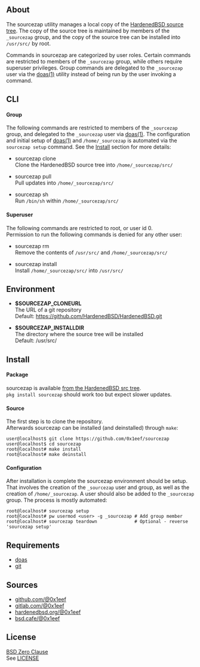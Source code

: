 ## About

The sourcezap utility manages a local copy of the
[HardenedBSD source tree](https://git.HardenedBSD.org/HardenedBSD/HardenedBSD).
The copy of the source tree is maintained by members of
the `_sourcezap` group, and the copy of the source tree
can be installed into `/usr/src/` by root.

Commands in sourcezap are categorized by user roles. Certain commands
are restricted to members of the `_sourcezap` group, while others require
superuser privileges. Group commands are delegated to the `_sourcezap` user
via the [doas(1)](https://man.openbsd.org/doas) utility instead of being
run by the user invoking a command.

## CLI

#### Group

The following commands are restricted to members
of the `_sourcezap` group, and delegated to the
`_sourcezap` user via [doas(1)](https://man.openbsd.org/doas).
The configuration and initial setup of [doas(1)](https://man.openbsd.org/doas)
and `/home/_sourcezap` is automated via the `sourcezap setup`
command. See the [Install](#install) section for more details:

* sourcezap clone <br>
Clone the HardenedBSD source tree into `/home/_sourcezap/src/` <br>

* sourcezap pull <br>
Pull updates into `/home/_sourcezap/src/` <br>

* sourcezap sh <br>
Run `/bin/sh` within `/home/_sourcezap/src/` <br>

#### Superuser

The following commands are restricted to root, or user id 0. <br>
Permission to run the following commands is denied for any other user:

* sourcezap rm <br>
Remove the contents of `/usr/src/` and `/home/_sourcezap/src/` <br>

* sourcezap install <br>
Install `/home/_sourcezap/src/` into `/usr/src/` <br>

## Environment

* __$SOURCEZAP\_CLONEURL__ <br>
  The URL of a git repository  <br>
  Default: https://github.com/HardenedBSD/HardenedBSD.git

* __$SOURCEZAP\_INSTALLDIR__ <br>
  The directory where the source tree will be installed <br>
  Default: /usr/src/

## Install

#### Package

sourcezap is available
[from the HardenedBSD src tree](https://git.HardenedBSD.org/HardenedBSD/ports/-/tree/HardenedBSD/main/hardenedbsd/sourcezap).
<br>
`pkg install sourcezap` should work too but expect slower updates.

#### Source

The first step is to clone the repository. <br>
Afterwards sourcezap can be installed (and deinstalled) through `make`:

    user@localhost$ git clone https://github.com/0x1eef/sourcezap
    user@localhost$ cd sourcezap
    root@localhost# make install
    root@localhost# make deinstall

#### Configuration

After installation is complete the sourcezap environment should be setup.
That involves the creation of the `_sourcezap` user and group, as well as
the creation of `/home/_sourcezap`. A user should also be added to the
`_sourcezap` group. The process is mostly automated:

    root@localhost# sourcezap setup
    root@localhost# pw usermod <user> -g _sourcezap # Add group member
    root@localhost# sourcezap teardown              # Optional - reverse 'sourcezap setup'

## Requirements

* [doas](https://man.openbsd.org/doas)
* [git](https://www.man7.org/linux/man-pages/man1/git.1.html)

## Sources

* [github.com/@0x1eef](https://github.com/0x1eef/sourcezap)
* [gitlab.com/@0x1eef](https://gitlab.com/0x1eef/sourcezap)
* [hardenedbsd.org/@0x1eef](https://git.HardenedBSD.org/0x1eef/sourcezap)
* [bsd.cafe/@0x1eef](https://brew.bsd.cafe/0x1eef/sourcezap)

## License

[BSD Zero Clause](https://choosealicense.com/licenses/0bsd/) <br>
See [LICENSE](./LICENSE)
